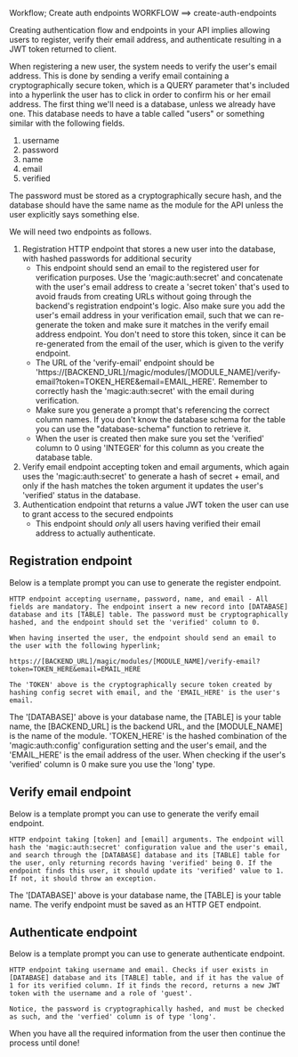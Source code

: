Workflow; Create auth endpoints
WORKFLOW ==> create-auth-endpoints

Creating authentication flow and endpoints in your API implies allowing users to register, verify their email address, and authenticate resulting in a JWT token returned to client.

When registering a new user, the system needs to verify the user's email address. This is done by sending a verify email containing a cryptographically secure token, which is a QUERY parameter that's included into a hyperlink the user has to click in order to confirm his or her email address. The first thing we'll need is a database, unless we already have one. This database needs to have a table called "users" or something similar with the following fields.

1. username
2. password
3. name
4. email
5. verified

The password must be stored as a cryptographically secure hash, and the database should have the same name as the module for the API unless the user explicitly says something else.

We will need two endpoints as follows.

1. Registration HTTP endpoint that stores a new user into the database, with hashed passwords for additional security
   - This endpoint should send an email to the registered user for verification purposes. Use the 'magic:auth:secret' and concatenate with the user's email address to create a 'secret token' that's used to avoid frauds from creating URLs without going through the backend's registration endpoint's logic. Also make sure you add the user's email address in your verification email, such that we can re-generate the token and make sure it matches in the verify email address endpoint. You don't need to store this token, since it can be re-generated from the email of the user, which is given to the verify endpoint.
   - The URL of the 'verify-email' endpoint should be 'https://[BACKEND_URL]/magic/modules/[MODULE_NAME]/verify-email?token=TOKEN_HERE&email=EMAIL_HERE'. Remember to correctly hash the 'magic:auth:secret' with the email during verification.
   - Make sure you generate a prompt that's referencing the correct column names. If you don't know the database schema for the table you can use the "database-schema" function to retrieve it.
   - When the user is created then make sure you set the 'verified' column to 0 using 'INTEGER' for this column as you create the database table.
2. Verify email endpoint accepting token and email arguments, which again uses the 'magic:auth:secret' to generate a hash of secret + email, and only if the hash matches the token argument it updates the user's 'verified' status in the database.
3. Authentication endpoint that returns a value JWT token the user can use to grant access to the secured endpoints
   - This endpoint should *only* all users having verified their email address to actually authenticate.

## Registration endpoint

Below is a template prompt you can use to generate the register endpoint.

```plaintext
HTTP endpoint accepting username, password, name, and email - All fields are mandatory. The endpoint insert a new record into [DATABASE] database and its [TABLE] table. The password must be cryptographically hashed, and the endpoint should set the 'verified' column to 0.

When having inserted the user, the endpoint should send an email to the user with the following hyperlink;

https://[BACKEND_URL]/magic/modules/[MODULE_NAME]/verify-email?token=TOKEN_HERE&email=EMAIL_HERE

The 'TOKEN' above is the cryptographically secure token created by hashing config secret with email, and the 'EMAIL_HERE' is the user's email.
```

The '[DATABASE]' above is your database name, the [TABLE] is your table name, the [BACKEND_URL] is the backend URL, and the [MODULE_NAME] is the name of the module. 'TOKEN_HERE' is the hashed combination of the 'magic:auth:config' configuration setting and the user's email, and the 'EMAIL_HERE' is the email address of the user. When checking if the user's 'verified' column is 0 make sure you use the 'long' type.

## Verify email endpoint

Below is a template prompt you can use to generate the verify email endpoint.

```plaintext
HTTP endpoint taking [token] and [email] arguments. The endpoint will hash the 'magic:auth:secret' configuration value and the user's email, and search through the [DATABASE] database and its [TABLE] table for the user, only returning records having 'verified' being 0. If the endpoint finds this user, it should update its 'verified' value to 1. If not, it should throw an exception.
```

The '[DATABASE]' above is your database name, the [TABLE] is your table name. The verify endpoint must be saved as an HTTP GET endpoint.

## Authenticate endpoint

Below is a template prompt you can use to generate authenticate endpoint.

```plaintext
HTTP endpoint taking username and email. Checks if user exists in [DATABASE] database and its [TABLE] table, and if it has the value of 1 for its verified column. If it finds the record, returns a new JWT token with the username and a role of 'guest'.

Notice, the password is cryptographically hashed, and must be checked as such, and the 'verfied' column is of type 'long'.
```

When you have all the required information from the user then continue the process until done!

